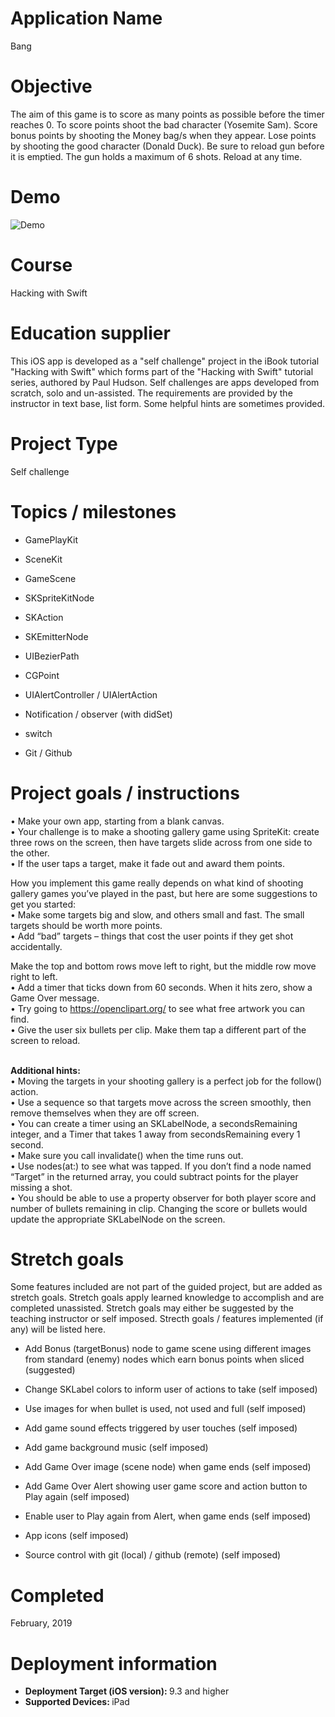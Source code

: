 # Application Name
Bang

# Objective
The aim of this game is to score as many points as possible before the timer reaches 0. To score points shoot the bad character (Yosemite Sam). Score bonus points by shooting the Money bag/s when they appear. Lose points by shooting the good character (Donald Duck). Be sure to reload gun before it is emptied. The gun holds a maximum of 6 shots. Reload at any time.

# Demo
![Demo](Demo_06122019.gif)

# Course
Hacking with Swift

# Education supplier
This iOS app is developed as a "self challenge" project in the iBook tutorial "Hacking with Swift" which forms part of the "Hacking with Swift" tutorial series, authored by Paul Hudson. Self challenges are apps developed from scratch, solo and un-assisted. The requirements are provided by the instructor in text base, list form. Some helpful hints are sometimes provided.

# Project Type
Self challenge

# Topics / milestones
- GamePlayKit

- SceneKit

- GameScene

- SKSpriteKitNode

- SKAction

- SKEmitterNode

- UIBezierPath

- CGPoint

- UIAlertController / UIAlertAction

- Notification / observer (with didSet)

- switch

- Git / Github

# Project goals / instructions

• Make your own app, starting from a blank canvas.</br>
• Your challenge is to make a shooting gallery game using SpriteKit: create three rows on the screen, then have targets slide across from one side to the other. </br>
• If the user taps a target, make it fade out and award them points.


How you implement this game really depends on what kind of shooting gallery games you’ve played in the past, but here are some suggestions to get you started:</br>
• Make some targets big and slow, and others small and fast. The small targets should be worth more points. </br>
• Add “bad” targets – things that cost the user points if they get shot accidentally. </br>


Make the top and bottom rows move left to right, but the middle row move right to left. </br>
• Add a timer that ticks down from 60 seconds. When it hits zero, show a Game Over
message. </br>
• Try going to https://openclipart.org/ to see what free artwork you can find.</br>
• Give the user six bullets per clip. Make them tap a different part of the screen to reload.</br>

</br> <strong> Additional hints: </strong> </br>
• Moving the targets in your shooting gallery is a perfect job for the follow() action. </br>
• Use a sequence so that targets move across the screen smoothly, then remove themselves when they are off screen.</br>
• You can create a timer using an SKLabelNode, a secondsRemaining integer, and a Timer that takes 1 away from secondsRemaining every 1 second.</br>
• Make sure you call invalidate() when the time runs out.</br>
• Use nodes(at:) to see what was tapped. If you don’t find a node named “Target” in the
returned array, you could subtract points for the player missing a shot.</br>
• You should be able to use a property observer for both player score and number of bullets 
remaining in clip. Changing the score or bullets would update the appropriate SKLabelNode on the screen.

# Stretch goals
Some features included are not part of the guided project, but are added as stretch goals. Stretch goals apply learned knowledge to accomplish and are completed unassisted. Stretch goals may either be suggested by the teaching instructor or self imposed. Strecth goals / features implemented (if any) will be listed here.

- Add Bonus (targetBonus) node to game scene using different images from standard (enemy) nodes which earn bonus points when sliced (suggested)

- Change SKLabel colors to inform user of actions to take (self imposed)

- Use images for when bullet is used, not used and full (self imposed)

- Add game sound effects triggered by user touches (self imposed)

- Add game background music (self imposed)

- Add Game Over image (scene node) when game ends (self imposed)

- Add Game Over Alert showing user game score and action button to Play again (self imposed)

- Enable user to Play again from Alert, when game ends (self imposed)

- App icons (self imposed)

- Source control with git (local) / github (remote) (self imposed)

# Completed
February, 2019

# Deployment information
- <strong>Deployment Target (iOS version): </strong>9.3 and higher
- <strong>Supported Devices: </strong>iPad

